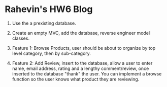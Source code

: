 # Rahevin's HW6 Blog

1) Use the a prexisting database.

2) Create an empty MVC, add the database, reverse engineer model classes. 

3) Feature 1: Browse Products, user should be about to organize by top level category, then by sub-category. 

4) Feature 2: Add Review, insert to the database, allow a user to enter name, email address, rating and a lengthy comment/review, once inserted to the database "thank" the user. You can implement a browse function so the user knows what product they are reviewing. 